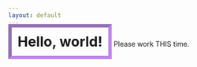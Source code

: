 ```yaml
---
layout: default
---
```


<h1 style="border: 7px inset #a758ecb6; display: inline; padding:12px;">Hello, world!</h1>
Please work THIS time.